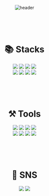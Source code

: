 <div align="center">

![header](https://capsule-render.vercel.app/api?type=waving&color=auto&height=300&section=header&text=김유강의%20포트폴리오&fontSize=70&animation=fadeIn&fontAlignY=38&desc=KIM%20YU%20KANG'S%20PORTFOLIO&descAlignY=51&descAlign=67)<br><br><br><br><br>

# 📚 Stacks
<img src="https://img.shields.io/badge/C Sharp-239120?style=for-the-badge&logo=C Sharp&logoColor=white">
<img src="https://img.shields.io/badge/Python-3776AB?style=for-the-badge&logo=Python&logoColor=white">
<img src="https://img.shields.io/badge/Kotlin-7F52FF?style=for-the-badge&logo=Kotlin&logoColor=white">
<img src="https://img.shields.io/badge/Java-007396?style=for-the-badge&logo=Java&logoColor=white"><br>
<img src="https://img.shields.io/badge/HTML5-E34F26?style=for-the-badge&logo=HTML5&logoColor=white">
<img src="https://img.shields.io/badge/CSS3-1572B6?style=for-the-badge&logo=CSS3&logoColor=white">
<img src="https://img.shields.io/badge/JavaScript-F7DF1E?style=for-the-badge&logo=JavaScript&logoColor=black">
<img src="https://img.shields.io/badge/ORACLE-F80000?style=for-the-badge&logo=ORACLE&logoColor=white"><br><br><br><br><br>


# ⚒️ Tools
<img src="https://img.shields.io/badge/Eclipse IDE-2C2255?style=for-the-badge&logo=Eclipse IDE&logoColor=white">
<img src="https://img.shields.io/badge/IntelliJ IDEA-000000?style=for-the-badge&logo=IntelliJ IDEA&logoColor=white">
<img src="https://img.shields.io/badge/Visual Studio-5C2D91?style=for-the-badge&logo=Visual Studio&logoColor=white">
<img src="https://img.shields.io/badge/Visual Studio Code-007ACC?style=for-the-badge&logo=Visual Studio Code&logoColor=white"><br>
<img src="https://img.shields.io/badge/Unity-e9e9e9?style=for-the-badge&logo=Unity&logoColor=black">
<img src="https://img.shields.io/badge/Android Studio-3DDC84?style=for-the-badge&logo=Android Studio&logoColor=white">
<img src="https://img.shields.io/badge/Adobe Premiere Pro-9999FF?style=for-the-badge&logo=Adobe Premiere Pro&logoColor=white">
<img src="https://img.shields.io/badge/Adobe Photoshop-31A8FF?style=for-the-badge&logo=Adobe Photoshop&logoColor=white"><br><br><br><br><br>


# 🌈 SNS
<a href="https://www.instagram.com/dokang_0144/" target="_blank"><img src="https://img.shields.io/badge/Instagram-E4405F?style=for-the-badge&logo=Instagram&logoColor=white"/></a>
<a href="https://www.facebook.com/profile.php?id=100013019054609" target="_blank"><img src="https://img.shields.io/badge/Facebook-1877F2?style=for-the-badge&logo=Facebook&logoColor=white"/></a>
</div>
